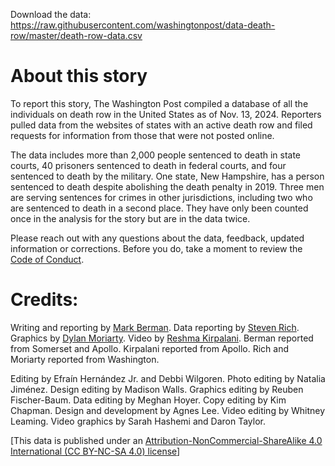 Download the data: https://raw.githubusercontent.com/washingtonpost/data-death-row/master/death-row-data.csv

# About this story

To report this story, The Washington Post compiled a database of all the individuals on death row in the United States as of Nov. 13, 2024. Reporters pulled data from the websites of states with an active death row and filed requests for information from those that were not posted online.

The data includes more than 2,000 people sentenced to death in state courts, 40 prisoners sentenced to death in federal courts, and four sentenced to death by the military. One state, New Hampshire, has a person sentenced to death despite abolishing the death penalty in 2019. Three men are serving sentences for crimes in other jurisdictions, including two who are sentenced to death in a second place. They have only been counted once in the analysis for the story but are in the data twice.

Please reach out with any questions about the data, feedback, updated information or corrections. Before you do, take a moment to review the [Code of Conduct](https://github.com/washingtonpost/data-death-row/blob/master/CODE_OF_CONDUCT.md).

# Credits:

Writing and reporting by [Mark Berman](https://www.washingtonpost.com/people/mark-berman/). Data reporting by [Steven Rich](https://www.washingtonpost.com/people/steven-rich/). Graphics by [Dylan Moriarty](https://www.washingtonpost.com/people/dylan-moriarty/). Video by [Reshma Kirpalani](https://www.washingtonpost.com/people/reshma-kirpalani/). Berman reported from Somerset and Apollo. Kirpalani reported from Apollo. Rich and Moriarty reported from Washington.

Editing by Efraín Hernández Jr. and Debbi Wilgoren. Photo editing by Natalia Jiménez. Design editing by Madison Walls. Graphics editing by Reuben Fischer-Baum. Data editing by Meghan Hoyer. Copy editing by Kim Chapman. Design and development by Agnes Lee. Video editing by Whitney Leaming. Video graphics by Sarah Hashemi and Daron Taylor.


[This data is published under an [Attribution-NonCommercial-ShareAlike 4.0 International (CC BY-NC-SA 4.0) license](https://creativecommons.org/licenses/by-nc-sa/4.0/)]
